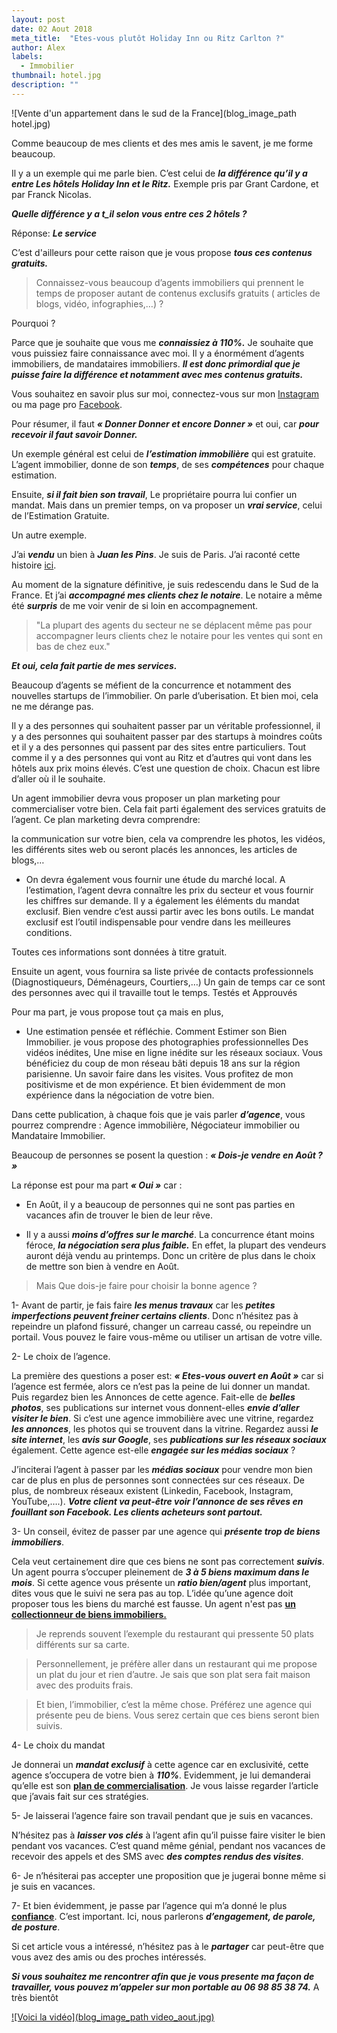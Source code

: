 ```yaml
---
layout: post
date: 02 Aout 2018
meta_title:  "Etes-vous plutôt Holiday Inn ou Ritz Carlton ?"
author: Alex
labels:
  - Immobilier
thumbnail: hotel.jpg
description: ""
---
```





![Vente d'un appartement dans le sud de la France](blog_image_path hotel.jpg)



Comme beaucoup de mes clients et des mes amis le savent, je me forme beaucoup.

Il y a un exemple qui me parle bien. C’est celui de ***la différence qu’il y a entre Les hôtels Holiday Inn et le Ritz.***
Exemple pris par Grant Cardone, et par Franck Nicolas.

***Quelle différence y a t_il selon vous entre ces 2 hôtels ?***

Réponse: ***Le service***

C’est d'ailleurs pour cette raison que je vous propose ***tous ces contenus gratuits.*** 

>Connaissez-vous beaucoup d’agents immobiliers qui prennent le temps de proposer autant de contenus exclusifs gratuits ( articles de blogs, vidéo, infographies,…) ?


Pourquoi ?

Parce que je souhaite que vous me ***connaissiez à 110%.*** Je souhaite que vous puissiez faire connaissance avec moi. Il y a énormément d’agents immobiliers, de mandataires immobiliers. ***Il est donc primordial que je puisse faire la différence et notamment avec mes contenus gratuits.***

Vous souhaitez en savoir plus sur moi, connectez-vous sur mon [Instagram](https://www.instagram.com/3gimmobilier_alexandre_cordani/) ou ma page pro [Facebook](https://www.facebook.com/alcordani3G/).

Pour résumer, il faut ***« Donner Donner et encore Donner »*** et oui, car ***pour recevoir il faut savoir Donner.***

Un exemple général est celui de ***l’estimation immobilière*** qui est gratuite. L’agent immobilier, donne de son ***temps***, de ses ***compétences*** pour chaque estimation.

Ensuite, ***si il fait bien son travail***, Le propriétaire pourra lui confier un mandat. Mais dans un premier temps, on va proposer un ***vrai service***, celui de l’Estimation Gratuite.

Un autre exemple. 

J’ai ***vendu*** un bien à ***Juan les Pins***. Je suis de Paris. J’ai raconté cette histoire [ici](https://www.alexandrecordani.com/blog/ToutEstPossibleDansLImmobilier). 

Au moment de la signature définitive, je suis redescendu dans le Sud de la France. Et j’ai ***accompagné mes clients chez le notaire***.
Le notaire a même été ***surpris*** de me voir venir de si loin en accompagnement. 

>"La plupart des agents du secteur ne se déplacent même pas pour accompagner leurs clients chez le notaire pour les ventes qui sont en bas de chez eux." 

***Et oui, cela fait partie de mes services.***

Beaucoup d’agents se méfient de la concurrence et notamment des nouvelles startups de l’immobilier. On parle d’uberisation. Et bien moi, cela ne me dérange pas.

Il y a des personnes qui souhaitent passer par un véritable professionnel, il y a des personnes qui souhaitent passer par des startups à moindres coûts et il y a des personnes qui passent par des sites entre particuliers. Tout comme il y a des personnes qui vont au Ritz et d’autres qui vont dans les hôtels aux prix moins élevés. C’est une question de choix.
Chacun est libre d’aller où il le souhaite.

Un agent immobilier devra vous proposer un plan marketing pour commercialiser votre bien.
Cela fait parti également des services gratuits de l’agent.
Ce plan marketing devra comprendre: 

la communication sur votre bien, cela va comprendre les photos, les vidéos, les différents sites web ou seront placés les annonces, les articles de blogs,…

- On devra également vous fournir une étude du marché local. A l’estimation, l’agent devra connaître les prix du secteur et vous fournir les chiffres sur demande.
Il y a également les éléments du mandat exclusif. Bien vendre c’est aussi partir avec les bons outils. Le mandat exclusif est l’outil indispensable pour vendre dans les meilleures conditions.

Toutes ces informations sont données à titre gratuit.

Ensuite un agent, vous fournira sa liste privée de contacts professionnels (Diagnostiqueurs, Déménageurs, Courtiers,…) Un gain de temps car ce sont des personnes avec qui il travaille tout le temps. Testés et Approuvés

Pour ma part, je vous propose tout ça mais en plus, 

-  Une estimation pensée et réfléchie. Comment Estimer son Bien Immobilier.
je vous propose des photographies professionnelles
Des vidéos inédites,
Une mise en ligne inédite sur les réseaux sociaux. Vous bénéficiez du coup de mon réseau bâti depuis 18 ans sur la région parisienne. 
Un savoir faire dans les visites. Vous profitez de mon positivisme et de mon expérience.
Et bien évidemment de mon expérience dans la négociation de votre bien.



Dans cette publication, à chaque fois que je vais parler ***d’agence***, vous pourrez comprendre : Agence immobilière, Négociateur immobilier ou Mandataire Immobilier.

Beaucoup de personnes se posent la question : ***« Dois-je vendre en Août ? »***

La réponse est pour ma part  ***« Oui »*** car :

* En Août, il y a beaucoup de personnes qui ne sont pas parties en vacances afin de trouver le bien de leur rêve.

* Il y a aussi ***moins d’offres sur le marché***. La concurrence étant moins féroce, ***la négociation sera plus faible.*** En effet, la plupart des vendeurs auront déjà vendu au printemps. Donc un critère de plus dans le choix de mettre son bien à vendre en Août.

>Mais Que dois-je faire pour choisir la bonne agence ?

1- Avant de partir, je fais faire ***les menus travaux*** car les ***petites imperfections peuvent freiner certains clients***. Donc n’hésitez pas à repeindre un plafond fissuré, changer un carreau cassé, ou repeindre un portail.
Vous pouvez le faire vous-même ou utiliser un artisan de votre ville.

2- Le choix de l’agence.

La première des questions a poser est: ***« Etes-vous ouvert en Août »*** car si l’agence est fermée, alors ce n’est pas la peine de lui donner un mandat.
Puis regardez bien les Annonces de cette agence. Fait-elle de ***belles photos***, ses publications sur internet vous donnent-elles ***envie d’aller visiter le bien***.
Si c’est une agence immobilière avec une vitrine, regardez ***les annonces***, les photos qui se trouvent dans la vitrine.
Regardez aussi ***le site internet***, les ***avis sur Google***, ses ***publications sur les réseaux sociaux*** également. Cette agence est-elle ***engagée sur les médias sociaux*** ?

J’inciterai l’agent à passer par les ***médias sociaux*** pour vendre mon bien car de plus en plus de personnes sont connectées sur ces réseaux. De plus, de nombreux réseaux existent (Linkedin, Facebook, Instagram, YouTube,….).
***Votre client va peut-être voir l’annonce de ses rêves en fouillant son Facebook. Les clients acheteurs sont partout.***


3- Un conseil, évitez de passer par une agence qui ***présente trop de biens immobiliers***. 

Cela veut certainement dire que ces biens ne sont pas correctement ***suivis***. Un agent pourra s’occuper pleinement de ***3 à 5 biens maximum dans le mois***. Si cette agence vous présente un ***ratio bien/agent*** plus important, dites vous que le suivi ne sera pas au top.
L’idée qu’une agence doit proposer tous les biens du marché est fausse. Un agent n'est pas **[un collectionneur de biens immobiliers.](https://www.alexandrecordani.com/blog/DevenirCollectionneurDeBiensImmobiliers)**

>Je reprends souvent l’exemple du restaurant qui pressente 50 plats différents sur sa carte.

>Personnellement, je préfère aller dans un restaurant qui me propose un plat du jour et rien d’autre. Je sais que son plat sera fait maison avec des produits frais.

>Et bien, l’immobilier, c’est la même chose. Préférez une agence qui présente peu de biens. Vous serez certain que ces biens seront bien suivis.

4- Le choix du mandat

Je donnerai un ***mandat exclusif*** à cette agence car en exclusivité, cette agence s’occupera de votre bien à ***110%***.
Evidemment, je lui demanderai qu’elle est son **[ plan de commercialisation](https://www.alexandrecordani.com/blog/QuelEstLePlanMarketingDeCommercialisationdUneAgenceImmobiliere)**. Je vous laisse regarder l’article que j’avais fait sur ces stratégies.

5- Je laisserai l’agence faire son travail pendant que je suis en vacances.

N’hésitez pas à ***laisser vos clés*** à l’agent afin qu’il puisse faire visiter le bien pendant vos vacances. C’est quand même génial, pendant nos vacances de recevoir des appels et des SMS avec ***des comptes rendus des visites***.

6- Je n’hésiterai pas accepter une proposition que je jugerai bonne même si je suis en vacances.

7- Et bien évidemment, je passe par l’agence qui m’a donné le plus **[confiance](https://www.alexandrecordani.com/blog/PourquoiJeDoisAvoirConfianceEnMoiDansLImmobilier)**. C’est important.
Ici, nous parlerons ***d’engagement, de parole, de posture***.


Si cet article vous a intéressé, n’hésitez pas à le ***partager*** car peut-être que vous avez des amis ou des proches intéressés.

***Si vous souhaitez me rencontrer afin que je vous presente ma façon de travailler, vous pouvez m’appeler sur mon portable au 06 98 85 38 74.***
A très bientôt


[![Voici la vidéo](blog_image_path video_aout.jpg)](https://www.youtube.com/watch?v=dRYGnCOymo8& "Si j'étais propriétaire")














